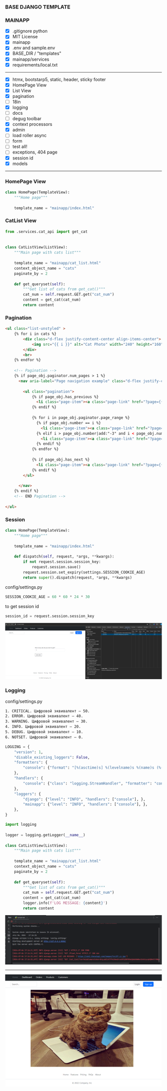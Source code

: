 ### BASE DJANGO TEMPLATE
### MAINAPP

- [x] .gitignore python
- [x] MIT License 
- [x] mainapp
- [x] .env and sample.env
- [x] BASE_DIR / "templates"
- [x] mainapp/services
- [x] requirements/local.txt
---
- [x] htmx, bootstarp5, static, header, sticky footer
- [x] HomePage View
- [x] List View
- [x] pagination
- [ ] 18in
- [x] logging
- [ ] docs
- [ ] degug toolbar
- [x] context processors
- [x] admin
- [ ] load roller async
- [ ] form
- [ ] test all!
- [ ] exceptions, 404 page
- [x] session id
- [x] models
---
### HomePage View
```python
class HomePage(TemplateView):
    """Home page"""
    
    template_name = "mainapp/index.html"
```
### CatList View
```python
from .services.cat_api import get_cat


class CatListView(ListView):
    """Main page with cats list"""

    template_name = "mainapp/cat_list.html"
    context_object_name = "cats"
    paginate_by = 2

    def get_queryset(self):
        """Get list of cats from get_cat()"""
        cat_num = self.request.GET.get("cat_num")
        content = get_cat(cat_num)
        return content
```
### Pagination
```html
<ul class="list-unstyled" >
    {% for i in cats %}
        <div class="d-flex justify-content-center align-items-center">
            <img src="{{ i }}" alt="Cat Photo" width="240" height="160">
        </div>
        <br>
    {% endfor %}

    <!-- Pagination -->
    {% if page_obj.paginator.num_pages > 1 %}
      <nav aria-label="Page navigation example" class="d-flex justify-content-center align-items-center">

        <ul class="pagination">
            {% if page_obj.has_previous %}
              <li class="page-item"><a class="page-link" href="?page={{ page_obj.previous_page_number }}">Previous</a></li>
            {% endif %}

            {% for i in page_obj.paginator.page_range %}
              {% if page_obj.number == i %}
                <li class="page-item"><a class="page-link" href="?page={{ i }}"> {{ i }} </a></li>
              {% elif i > page_obj.number|add:"-3" and i < page_obj.number|add:"3" %}
                <li class="page-item"><a class="page-link" href="?page={{ i }}"> {{ i }} </a></li>
              {% endif %}
            {% endfor %}

            {% if page_obj.has_next %}
              <li class="page-item"><a class="page-link" href="?page={{ page_obj.next_page_number }}">Next</a></li>
            {% endif %}
        </ul>

      </nav>
    {% endif %}
    <!-- END Pagination -->

</ul>
```
### Session
```python
class HomePage(TemplateView):
    """Home page"""

    template_name = "mainapp/index.html"

    def dispatch(self, request, *args, **kwargs):
        if not request.session.session_key:
            request.session.save()
        request.session.set_expiry(settings.SESSION_COOKIE_AGE)
        return super().dispatch(request, *args, **kwargs)
```
config/settings.py
```python
SESSION_COOKIE_AGE = 60 * 60 * 24 * 30
```
to get session id
```python
session_id = request.session.session_key
```
![](https://github.com/rublock/django_template/raw/main/static/img/sessionid.png)
### Logging
config/settings.py
```txt
1. CRITICAL. Цифровой эквивалент — 50.
2. ERROR. Цифровой эквивалент — 40.
3. WARNING. Цифровой эквивалент — 30.
4. INFO. Цифровой эквивалент — 20.
5. DEBUG. Цифровой эквивалент — 10.
6. NOTSET. Цифровой эквивалент — 0.
```
```python
LOGGING = {
    "version": 1,
    "disable_existing_loggers": False,
    "formatters": {
        "console": {"format": "[%(asctime)s] %(levelname)s %(name)s (%(lineno)d) %(message)s"},
    },
    "handlers": {
        "console": {"class": "logging.StreamHandler", "formatter": "console"},
    },
    "loggers": {
        "django": {"level": "INFO", "handlers": ["console"], },
        "mainapp": {"level": "INFO", "handlers": ["console"], },
    },
}
```
```python
import logging

logger = logging.getLogger(__name__)

class CatListView(ListView):
    """Main page with cats list"""

    template_name = "mainapp/cat_list.html"
    context_object_name = "cats"
    paginate_by = 2

    def get_queryset(self):
        """Get list of cats from get_cat()"""
        cat_num = self.request.GET.get("cat_num")
        content = get_cat(cat_num)
        logger.info(f'LOG MESSAGE: {content}')
        return content
```
![](https://github.com/rublock/django_template/raw/main/static/img/logging.png)

---
![](https://github.com/rublock/django_template/raw/main/static/img/mainapp.png)